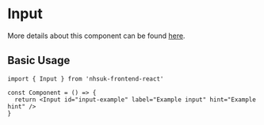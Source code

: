 # Input

More details about this component can be found [here](https://service-manual.nhs.uk/design-system/components/text-input).

## Basic Usage

```tsx
import { Input } from 'nhsuk-frontend-react'

const Component = () => {
  return <Input id="input-example" label="Example input" hint="Example hint" />
}
```
